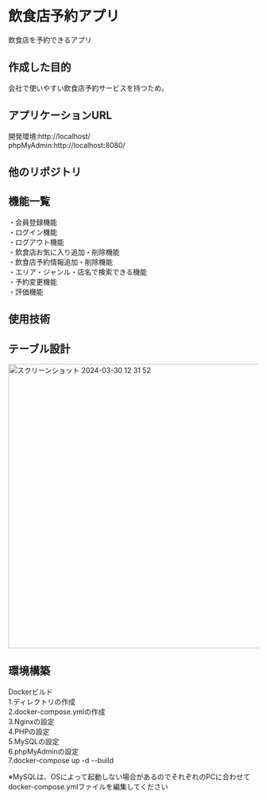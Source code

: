 #  飲食店予約アプリ  
飲食店を予約できるアプリ

##  作成した目的
会社で使いやすい飲食店予約サービスを持つため。  

##  アプリケーションURL  
開発環境:http://localhost/  
phpMyAdmin:http://localhost:8080/  
##  他のリポジトリ  

##  機能一覧
・会員登録機能  
・ログイン機能  
・ログアウト機能  
・飲食店お気に入り追加・削除機能  
・飲食店予約情報追加・削除機能  
・エリア・ジャンル・店名で検索できる機能  
・予約変更機能  
・評価機能  

##  使用技術  


##  テーブル設計  
<img width="572" alt="スクリーンショット 2024-03-30 12 31 52" src="https://github.com/katsukishiori/advance-test/assets/145991391/5ab1e340-dea5-4ba8-81fd-4788d12b474c">

##  環境構築  
Dockerビルド  
1.ディレクトリの作成  
2.docker-compose.ymlの作成  
3.Nginxの設定  
4.PHPの設定  
5.MySQLの設定  
6.phpMyAdminの設定  
7.docker-compose up -d --build  

※MySQLは、OSによって起動しない場合があるのでそれぞれのPCに合わせてdocker-compose.ymlファイルを編集してください


